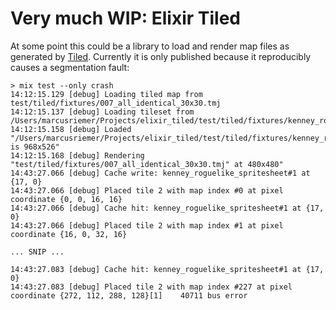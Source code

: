 # Very much WIP: Elixir Tiled

At some point this could be a library to load and render map files as generated by [Tiled](https://www.mapeditor.org/). Currently it is only published because it reproducibly causes a segmentation fault:

```
> mix test --only crash
14:12:15.129 [debug] Loading tiled map from test/tiled/fixtures/007_all_identical_30x30.tmj
14:12:15.137 [debug] Loading tileset from /Users/marcusriemer/Projects/elixir_tiled/test/tiled/fixtures/kenney_roguelike_spritesheet.tsj
14:12:15.158 [debug] Loaded "/Users/marcusriemer/Projects/elixir_tiled/test/tiled/fixtures/kenney_roguelike_spritesheet.png, is 968x526"
14:12:15.168 [debug] Rendering "test/tiled/fixtures/007_all_identical_30x30.tmj" at 480x480"
14:43:27.066 [debug] Cache write: kenney_roguelike_spritesheet#1 at {17, 0}
14:43:27.066 [debug] Placed tile 2 with map index #0 at pixel coordinate {0, 0, 16, 16}
14:43:27.066 [debug] Cache hit: kenney_roguelike_spritesheet#1 at {17, 0}
14:43:27.066 [debug] Placed tile 2 with map index #1 at pixel coordinate {16, 0, 32, 16}

... SNIP ...

14:43:27.083 [debug] Cache hit: kenney_roguelike_spritesheet#1 at {17, 0}
14:43:27.083 [debug] Placed tile 2 with map index #227 at pixel coordinate {272, 112, 288, 128}[1]    40711 bus error
```
